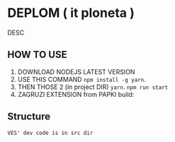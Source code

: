 # DEPLOM ( it ploneta )

DESC

## HOW TO USE
1. DOWNLOAD NODEJS LATEST VERSION
2. USE THIS COMMAND `npm install -g yarn`.
3. THEN THOSE 2 (in project DIR) `yarn`.
								 `npm run start`
4. ZAGRUZI EXTENSION from PAPKI build:

## Structure
	VES' dev code is in src dir